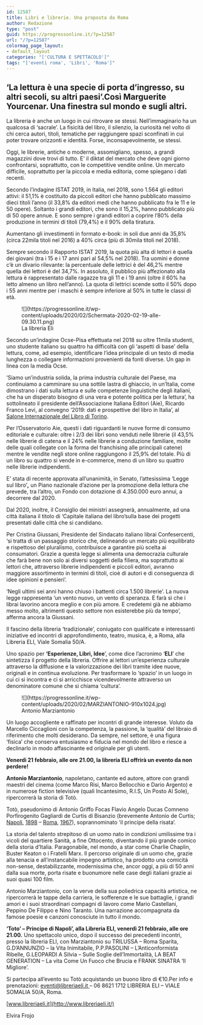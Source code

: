 ```yaml
---
id: 12587
title: Libri e librerie. Una proposta da Roma
author: Redazione
type: "post"
guid: https://progressonline.it/?p=12587
url: "/?p=12587"
colormag_page_layout:
- default_layout
categories: "['CULTURA E SPETTACOLO']"
tags: "['eventi roma', 'Libri', 'Roma']"
---
```


## ‘La lettura è una specie di porta d’ingresso, su altri secoli, su altri paesi’.Così Marguerite Yourcenar. Una finestra sul mondo e sugli altri. 

La libreria è anche un luogo in cui ritrovare se stessi. Nell’immaginario ha un qualcosa di ‘sacrale’. La fisicità del libro, il silenzio, la curiosità nel volto di chi cerca autori, titoli, tematiche per raggiungere spazi sconfinati in cui poter trovare orizzonti e identità. Forse, inconsapevolmente, se stessi.

Oggi, le librerie, antiche o moderne, assomigliano, spesso, a grandi magazzini dove trovi di tutto. E’ il diktat del mercato che deve ogni giorno confrontarsi, soprattutto, con le competitive vendite online. Un mercato difficile, soprattutto per la piccola e media editoria, come spiegano i dati recenti.

Secondo l’indagine ISTAT 2019, in Italia, nel 2018, sono 1.564 gli editori attivi: il 51,1% è costituito da piccoli editori che hanno pubblicato massimo dieci titoli l’anno (il 33,8% da editori medi che hanno pubblicato fra le 11 e le 50 opere). Soltanto i grandi editori, che sono il 15,2%, hanno pubblicato più di 50 opere annue. E sono sempre i grandi editori a coprire l’80% della produzione in termini di titoli (79,4%) e il 90% della tiratura.

Aumentano gli investimenti in formato e-book: in soli due anni da 35,8% (circa 22mila titoli nel 2016) a 40% circa (più di 30mila titoli nel 2018).

Sempre secondo il Rapporto ISTAT 2019, la quota più alta di lettori è quella dei giovani (tra i 15 e i 17 anni pari al 54,5% nel 2018). Tra uomini e donne c’è un divario rilevante: la percentuale delle lettrici è del 46,2% mentre quella dei lettori è del 34,7%. In assoluto, il pubblico più affezionato alla lettura è rappresentato dalle ragazze tra gli 11 e i 19 anni (oltre il 60% ha letto almeno un libro nell’anno). La quota di lettrici scende sotto il 50% dopo i 55 anni mentre per i maschi è sempre inferiore al 50% in tutte le classi di età.

<figure class="wp-block-image size-large">![](https://progressonline.it/wp-content/uploads/2020/02/Schermata-2020-02-19-alle-09.30.11.png)<figcaption>La libreria Eli</figcaption></figure>Secondo un’indagine Ocse-Pisa effettuata nel 2018 su oltre 11mila studenti, uno studente italiano su quattro ha difficoltà con gli ‘aspetti di base’ della lettura, come, ad esempio, identificare l’idea principale di un testo di media lunghezza o collegare informazioni provenienti da fonti diverse. Un gap in linea con la media Ocse.

‘Siamo un’industria solida, la prima industria culturale del Paese, ma continuiamo a camminare su una sottile lastra di ghiaccio, in un’Italia, come dimostrano i dati sulla lettura e sulle competenze linguistiche degli italiani, che ha un disperato bisogno di una vera e potente politica per la lettura’, ha sottolineato il presidente dell’Associazione Italiana Editori (Aie), Ricardo Franco Levi, al convegno ‘2019: dati e prospettive del libro in Italia’, al [Salone Internazionale del Libro di Torino](https://www.lettera43.it/it/articoli/economia/2019/05/06/salone-del-libro-di-torino-2019-giro-economico/231702/).

Per l’Osservatorio Aie, questi i dati riguardanti le nuove forme di consumo editoriale e culturale: oltre i 2/3 dei libri sono venduti nelle librerie (il 43,5% nelle librerie di catena e il 24% nelle librerie a conduzione familiare, molte delle quali collegate con la forma del franchising alle principali catene) mentre le vendite negli store online raggiungono il 25,9% del totale. Più di un libro su quattro si vende in e-commerce, meno di un libro su quattro nelle librerie indipendenti.

E’ stata di recente approvata all’unanimità, in Senato, l’attesissima ‘Legge sul libro’**,** un Piano nazionale d’azione per la promozione della lettura che prevede, tra l’altro, un Fondo con dotazione di 4.350.000 euro annui, a decorrere dal 2020.

Dal 2020, inoltre, il Consiglio dei ministri assegnerà, annualmente, ad una città italiana il titolo di ‘Capitale italiana del libro’sulla base dei progetti presentati dalle città che si candidano.

Per Cristina Giussani, Presidente del Sindacato italiano librai Confesercenti, ‘si tratta di un passaggio storico che, delineando un mercato più equilibrato e rispettoso del pluralismo, contribuisce a garantire più scelta ai consumatori. Grazie a questa legge si alimenta una democrazia culturale che farà bene non solo ai diversi soggetti della filiera, ma soprattutto ai lettori che, attraverso librerie indipendenti e piccoli editori, avranno maggiore assortimento in termini di titoli, cioè di autori e di conseguenza di idee opinioni e pensieri’.

‘Negli ultimi sei anni hanno chiuso i battenti circa 1.500 librerie’. La nuova legge rappresenta ‘un vento nuovo, un vento di speranza. E farà sì che i librai lavorino ancora meglio e con più amore. E credetemi già ne abbiamo messo molto, altrimenti questo settore non esisterebbe più da tempo’, afferma ancora la Giussani.

Il fascino della libreria ‘tradizionale’, coniugato con qualificate e interessanti iniziative ed incontri di approfondimento, teatro, musica, è, a Roma, alla Libreria ELI, Viale Somalia 50/A.

Uno spazio per **‘Esperienze, Libri, Idee**’, come dice l’acronimo ‘**ELI**’ che sintetizza il progetto della libreria. Offrire ai lettori un’esperienza culturale attraverso la diffusione e la valorizzazione dei libri tramite idee nuove, originali e in continua evoluzione. Per trasformare lo ‘spazio’ in un luogo in cui ci si incontra e ci si arricchisce vicendevolmente attraverso un denominatore comune che si chiama ‘cultura’.

<div class="wp-block-image"><figure class="alignleft size-large is-resized">![](https://progressonline.it/wp-content/uploads/2020/02/MARZIANTONIO-910x1024.jpg)<figcaption>Antonio Marziantonio</figcaption></figure></div>Un luogo accogliente e raffinato per incontri di grande interesse. Voluto da Marcello Ciccaglioni con la competenza, la passione, la ‘qualità’ del libraio di riferimento che molti desiderano. Da sempre, nel settore, è una figura ‘fisica’ che conserva entusiasmo e fiducia nel mondo del libro e riesce a declinarlo in modo affascinante ed originale per gli utenti.

**Venerdì 21 febbraio, alle ore 21.00, la libreria ELI offrirà un evento da non perdere!**

**Antonio Marziantonio**, napoletano, cantante ed autore, attore con grandi maestri del cinema (come Marco Risi, Marco Bellocchio e Dario Argento) e in numerose fiction televisive (quali Incantesimo, R.I.S, Un Posto Al Sole), ripercorrerà la storia di Totò.

Totò, pseudonimo di Antonio Griffo Focas Flavio Angelo Ducas Comneno Porfirogenito Gagliardi de Curtis di Bisanzio (brevemente Antonio de Curtis; [Napoli](https://it.wikipedia.org/wiki/Napoli), [1898](https://it.wikipedia.org/wiki/1898) – [Roma](https://it.wikipedia.org/wiki/Roma), [1967](https://it.wikipedia.org/wiki/1967)), soprannominato ‘il principe della risata’.

La storia del talento strepitoso di un uomo nato in condizioni umilissime tra i vicoli del quartiere Sanità, a fine Ottocento, diventando il più grande comico della storia d’Italia. Paragonabile, nel mondo, a star come Charlie Chaplin, Buster Keaton o i Fratelli Marx. Il percorso originale di un uomo che, grazie alla tenacia e all’instancabile impegno artistico, ha prodotto una comicità non-sense, destabilizzante, modernissima che, ancor oggi, a più di 50 anni dalla sua morte, porta risate e buonumore nelle case degli italiani grazie ai suoi quasi 100 film.

Antonio Marziantonio, con la verve della sua poliedrica capacità artistica, ne ripercorrerà le tappe della carriera, le sofferenze e le sue battaglie, i grandi amori e i suoi straordinari compagni di lavoro come Mario Castellani, Peppino De Filippo e Nino Taranto. Una narrazione accompagnata da famose poesie e canzoni conosciute in tutto il mondo.

**‘Toto’ – Principe di Napoli’, alla Libreria ELI, venerdì 21 febbraio, alle ore 21.00.** Uno spettacolo unico, dopo il successo dei precedenti incontri, presso la libreria ELI, con Marziantonio su TRILUSSA – Roma Sparita, G.D’ANNUNZIO – la Vita Inimitabile, P.P.PASOLINI – L’Anticonformista Ribelle, G.LEOPARDI A Silvia – Sulle Soglie dell’Immortalità, LA BEAT GENERATION – La vita Come Un Fuoco che Brucia e FRANK SINATRA ‘Il Migliore’.

Si partecipa all’evento su Totò acquistando un buono libro di €10.Per info e prenotazioni: [eventi@libreriaeli.it ](mailto:eventi@libreriaeli.it)– 06 8621 1712 LIBRERIA ELI – VIALE SOMALIA 50/A, Roma.

[www.libreriaeli.it](http://www.libreriaeli.it/)

Elvira Frojo